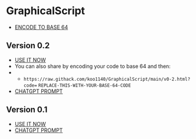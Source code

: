 # GraphicalScript
- [ENCODE TO BASE 64](https://www.base64encode.org/)

## Version 0.2
- [USE IT NOW](https://raw.githack.com/koo1140/GraphicalScript/main/v0-2.html)
- You can also share by encoding your code to base 64 and then:
- - `https://raw.githack.com/koo1140/GraphicalScript/main/v0-2.html?code=` `REPLACE-THIS-WITH-YOUR-BASE-64-CODE`
- [CHATGPT PROMPT](https://raw.githubusercontent.com/koo1140/GraphicalScript/main/v0-2-gpt-prompt.txt)

## Version 0.1
- [USE IT NOW](https://raw.githack.com/koo1140/GraphicalScript/main/v0-1.html)
- [CHATGPT PROMPT](https://raw.githubusercontent.com/koo1140/GraphicalScript/main/v0-1-gpt-prompt.txt)
